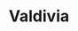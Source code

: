 ---
title: Valdivia
departamento: Antioquia
description: >-
  Es un municipio de Colombia, localizado en la subregión Norte del departamento
  de Antioquia.
grafica_ubicacion_geografica: /charts/municipios/valdivia/ubicacion_geografica.html
grafica_comunidades_focalizadas: /charts/municipios/valdivia/comunidades_focalizadas.html
grafica_poblacion_genero: /charts/municipios/valdivia/poblacion_genero.html
grafica_area_geografica_genero: /charts/municipios/valdivia/area_geografica_genero.html
grafica_pertenencia_etnica: /charts/municipios/valdivia/pertenencia_etnica.html
centros_poblados_corregimientos:
  - Puerto Valdivia
  - Raudal Viejo
  - Puerto Raudal
distribucion_poblacional_hombres: 5791
distribucion_poblacional_mujeres: 5720
poblacion_discapacidad: 731
comunidades_etnicas_zona:
  - ''
asentamientos_indigenas: ''
resguardos_indigenas: 1
consejos_comunitarios: ''
total_poblacion_victima: 6310
num_sujetos_reparacion_colectiva: 0
num_planes_retorno_reubicacion_colectiva: 0
territorio_entidades_snariv_sivjrnr:
  - Instituto Colombiano de Bienestar Familiar (ICBF) (SNARIV)
  - >-
    Unidad para la Atención y Reparación Integral a las víctimas (UARIV)
    (SNARIV)
  - Gobernación de Antioquia (SNARIV)
  - Policía Nacional (SNARIV)
  - Ejército Nacional (SNARIV)
  - Personería (SNARIV)
  - Defensoría del Pueblo (SNARIV)
  - Agencia de Renovación del Territorio (ART) (SNARIV)
  - Alcaldía municipal (SNARIV)
  - Descontamina Colombia (SNARIV)
  - Fiscalía Local (SNARIV)
  - Ministerio del Interior (MinInterior) (SNARIV)
priorizacion_convivencia_social_salud_mental: >-
  Tasa de fecundidad específica 10-14 años,Tasa de fecundidad de 15 - 19
  años,Mortalidad materna y perinatal
region: Bajo Cauca y Nordeste Antioqueño
priorizacion_sexualidad_derechos_sexuales_reproductivos: >-
  Tasa de mortalidad infantil,"Discapacidad del movimiento de brazos, manos,
  piernas y cuerpo
priorizacion_gestion_diferencial_poblaciones_vulnerables: >-
  Dificultades en el acceso a los servicios de salud en la población del área
  rural,"Promoción de la afiliación al SGSSS, afiliación en línea, lecturas
  públicas, vigilancia en salud pública, etc
priorizacion_fortalecimiento_autoridad_sanitaria: >-
  Dificultades en el acceso a los servicios de salud en la población del área
  rural,"Promoción de la afiliación al SGSSS, afiliación en línea, lecturas
  públicas, vigilancia en salud pública, etc
eventos_salud_publica_predominantes:
  - Leishmaniasis Cutánea
  - Vigilancia en salud pública de la violencia de género e intrafamiliar
  - Agresiones por animales potencialmente transmisores de rabia
  - Accidente ofídico
  - Dengue
  - Intento de suicidio
  - Intoxicaciones
  - Malaria (todas las formas)
  - Bajo peso al nacer
  - Morbilidad materna extrema
rips_salud_mental_poblacion_general:
  - Trastorno de ansiedad
  - Insomnio no orgánico
  - Esquizofrenia paranoide
  - Trastorno mixto de ansiedad y depresión
  - Trastorno afectivo bipolar
servicios_telemedicina_mpio_depto:
  - No hay habilitados servicios aún
total_pobreza_multidimensional: 59.3%
pobreza_multidimensional_urbano: 35.5%
pobreza_multidimensional_centro_poblado_rural_disperso: 68.4%
ppales_actividades_economicas:
  - Agricultura
  - Ganadería
  - Minería
  - Artesanías
  - Sector Servicios y Comercio
  - Turismo de Naturaleza y Rural
observaciones_ppales_actividades_economicas: |-
  Agrícola (Yuca, Cacao, Caña de Azúcar, Plátano, Maíz)
  Pecuario, Ganadería de Levante y Leche
  Minería Artesanal, Ornamental
  Pesca Artesanal
  Artesanía, Tallas en Maderas
  Pesca Artesanal
ppal_vocacion_mpio:
  - Agricultura
  - Ganadería
  - Bosque o Áreas de protección y conservación
observaciones_ppal_vocacion_mpio: ''
trabajo_informal: 91.5%
ppal_uso_suelo:
  - Agricultura
  - Minería
  - Ganadería
observaciones_ppal_uso_suelo: ''
espacios_socio_comunitarios:
  - Casa de la Cultura Braulio Berrío
  - ' Biblioteca Centenario'
  - ' Auditorio Municipal'
  - ' Ludoteca y escuela de música'
medios_comunicacion:
  - Digital Stereo
  - ' TeleValdivia'
  - ' Emisora Briceño Estéreo'
iniciativas_org_sociedad_civil: 8
programas_usaid:
  - Justicia para una Paz Sostenible
  - ' Mujeres de Oro'
  - ' Colombia Transforma'
  - ' Programa de Derechos Humanos'
  - ' Oro Legal'
comunidad_focalizada:
  - La Paulina

---